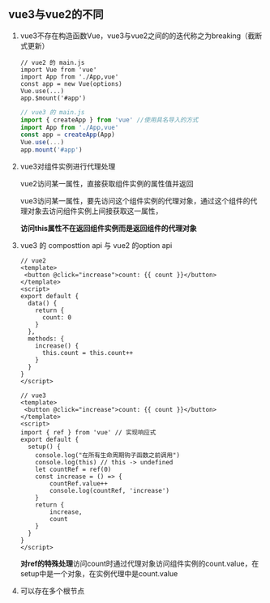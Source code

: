 ## vue3与vue2的不同

1. vue3不存在构造函数Vue，vue3与vue2之间的的迭代称之为breaking（截断式更新）

   ```JS
   // vue2 的 main.js
   import Vue from 'vue'
   import App from './App,vue'
   const app = new Vue(options)
   Vue.use(...)
   app.$mount('#app')
   ```

   ```js
   // vue3 的 main.js
   import { createApp } from 'vue' //使用具名导入的方式
   import App from './App,vue'
   const app = createApp(App)
   Vue.use(...)
   app.mount('#app')
   ```

   

2. vue3对组件实例进行代理处理

   vue2访问某一属性，直接获取组件实例的属性值并返回

   vue3访问某一属性，要先访问这个组件实例的代理对象，通过这个组件的代理对象去访问组件实例上间接获取这一属性，

   **访问this属性不在返回组件实例而是返回组件的代理对象**

   

3. vue3 的 composttion api 与 vue2 的option api

   ```vue
   // vue2
   <template>
   	<button	@click="increase">count: {{ count }}</button>
   </template>
   <script>
   export default {
     data() {
       return {
         count: 0
       }
     },
     methods: {
       increase() {
         this.count = this.count++
       }
     }
   }
   </script>
   ```

   ```vue
   // vue3
   <template>
   	<button	@click="increase">count: {{ count }}</button>
   </template>
   <script>
   import { ref } from 'vue' // 实现响应式
   export default {
     setup() {
       console.log("在所有生命周期钩子函数之前调用")
       console.log(this) // this -> undefined
       let countRef = ref(0)
       const increase = () => {
           countRef.value++
           console.log(countRef, 'increase')
       }
       return {
           increase,
           count
       }
     }
   }
   </script>
   ```

   **对ref的特殊处理**访问count时通过代理对象访问组件实例的count.value，在setup中是一个对象，在实例代理中是count.value

4. 可以存在多个根节点

